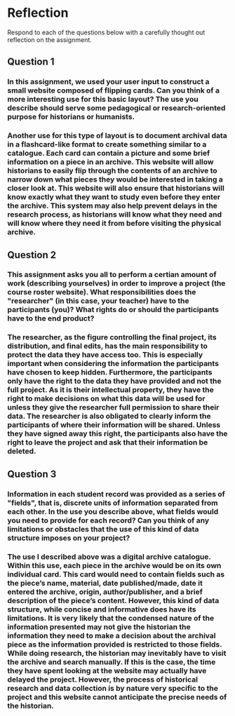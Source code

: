 # Reflection

Respond to each of the questions below with a carefully thought out reflection on the assignment.

## Question 1
### In this assignment, we used your user input to construct a small website composed of flipping cards. Can you think of a more interesting use for this basic layout? The use you describe should serve some pedagogical or research-oriented purpose for historians or humanists.

### Another use for this type of layout is to document archival data in a flashcard-like format to create something similar to a catalogue. Each card can contain a picture and some brief information on a piece in an archive. This website will allow historians to easily flip through the contents of an archive to narrow down what pieces they would be interested in taking a closer look at. This website will also ensure that historians will know exactly what they want to study even before they enter the archive. This system may also help prevent delays in the research process, as historians will know what they need and will know where they need it from before visiting the physical archive. 

## Question 2
### This assignment asks you all to perform a certian amount of work (describing yourselves) in order to improve a project (the course roster website). What responsibilities does the "researcher" (in this case, your teacher) have to the participants (you)? What rights do or should the participants have to the end product? 

### The researcher, as the figure controlling the final project, its distribution, and final edits, has the main responsibility to protect the data they have access too. This is especially important when considering the information the participants have chosen to keep hidden. Furthermore, the participants only have the right to the data they have provided and not the full project. As it is their intellectual property, they have the right to make decisions on what this data will be used for unless they give the researcher full permission to share their data. The researcher is also obligated to clearly inform the participants of where their information will be shared. Unless they have signed away this right, the participants also have the right to leave the project and ask that their information be deleted.


## Question 3
### Information in each student record was provided as a series of "fields", that is, discrete units of information separated from each other. In the use you describe above, what fields would you need to provide for each record? Can you think of any limitations or obstacles that the use of this kind of data structure imposes on your project?

### The use I described above was a digital archive catalogue. Within this use, each piece in the archive would be on its own individual card. This card would need to contain fields such as the piece’s name, material, date published/made, date it entered the archive, origin, author/publisher, and a brief description of the piece’s content. However, this kind of data structure, while concise and informative does have its limitations. It is very likely that the condensed nature of the information presented may not give the historian the information they need to make a decision about the archival piece as the information provided is restricted to those fields. While doing research, the historian may inevitably have to visit the archive and search manually. If this is the case, the time they have spent looking at the website may actually have delayed the project. However, the process of historical research and data collection is by nature very specific to the project and this website cannot anticipate the precise needs of the historian. 



